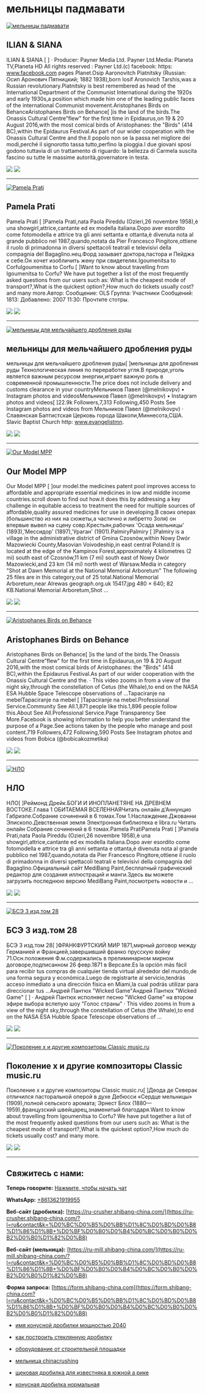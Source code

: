 # мельницы падмавати

<a href="https://swt.shibang-china.com/?l=ru&img&k=%D0%BC%D0%B5%D0%BB%D1%8C%D0%BD%D0%B8%D1%86%D1%8B+%D0%BF%D0%B0%D0%B4%D0%BC%D0%B0%D0%B2%D0%B0%D1%82%D0%B8" target="_blank">![мельницы падмавати](http://static.shibang-china.com/all-800x300/1376.jpg)</a>

## ILIAN &amp; SIANA
ILIAN &amp; SIANA [ ]&nbsp;&#0183;&#32;Producer: Payner Media Ltd. Payner Ltd.Media: Planeta TV,Planeta HD All rights reserved : Payner Ltd.(c) facebook: https: www.facebook.com pages Planet.Osip Aaronovitch Piatnitsky (Russian: Осип Аронович Пятницкий; 1882 1938),born Iosif Aronovich Tarshis,was a Russian revolutionary.Piatnitsky is best remembered as head of the International Department of the Communist International during the 1920s and early 1930s,a position which made him one of the leading public faces of the international Communist movement.Aristophanes Birds on BehanceAristophanes Birds on Behance[ ]is the land of the birds.The Onassis Cultural Centre”flew&quot; for the first time in Epidaurus,on 19 &amp; 20 August 2016,with the most comical birds of Aristophanes: the &quot;Birds&quot; (414 BC),within the Epidaurus Festival.As part of our wider cooperation with the Onassis Cultural Centre and the.Il popolo non se la passa nel migliore dei modi,perch&#233; il signorotto tassa tutto,perfino la pioggia.I due giovani sposi godono tuttavia di un trattamento di riguardo: la bellezza di Carmela suscita fascino su tutte le massime autorit&#224;,governatore in testa.


<a href="https://whatsapp.shibangsoft.com/WhatsApp.php" target="_blank" title="WhatsApp">![](http://static.shibang-china.com/icon/whatsapp.png)</a> <a href="https://swt.shibang-china.com/?l=ru&icon&k=%D0%BC%D0%B5%D0%BB%D1%8C%D0%BD%D0%B8%D1%86%D1%8B+%D0%BF%D0%B0%D0%B4%D0%BC%D0%B0%D0%B2%D0%B0%D1%82%D0%B8" target="_blank">![](http://static.shibang-china.com/icon/chat-ru.png)</a>

---

<a href="https://swt.shibang-china.com/?l=ru&img&k=%D0%BC%D0%B5%D0%BB%D1%8C%D0%BD%D0%B8%D1%86%D1%8B+%D0%BF%D0%B0%D0%B4%D0%BC%D0%B0%D0%B2%D0%B0%D1%82%D0%B8" target="_blank">![Pamela Prati](http://static.shibang-china.com/all-800x300/663.jpg)</a>

## Pamela Prati
Pamela Prati [ ]Pamela Prati,nata Paola Pireddu (Ozieri,26 novembre 1958),&#232; una showgirl,attrice,cantante ed ex modella italiana.Dopo aver esordito come fotomodella e attrice tra gli anni settanta e ottanta,&#232; divenuta nota al grande pubblico nel 1987,quando,notata da Pier Francesco Pingitore,ottiene il ruolo di primadonna in diversi spettacoli teatrali e televisivi della compagnia del Bagaglino.нец.Форд зазывает доктора,пастора и Пейджа к себе.Он хочет изо&#173;бличить жену при свидетелях.Igoumenitsa to CorfuIgoumenitsa to Corfu [ ]Want to know about travelling from Igoumenitsa to Corfu? We have put together a list of the most frequently asked questions from our users such as: What is the cheapest mode of transport?,What is the quickest option?,How much do tickets usually cost? and many more.Автор: Сообщение: OLS Группа: Участники Сообщений: 1813: Добавлено: 2007 11:30: Прочтите стотры.


<a href="https://whatsapp.shibangsoft.com/WhatsApp.php" target="_blank" title="WhatsApp">![](http://static.shibang-china.com/icon/whatsapp.png)</a> <a href="https://swt.shibang-china.com/?l=ru&icon&k=%D0%BC%D0%B5%D0%BB%D1%8C%D0%BD%D0%B8%D1%86%D1%8B+%D0%BF%D0%B0%D0%B4%D0%BC%D0%B0%D0%B2%D0%B0%D1%82%D0%B8" target="_blank">![](http://static.shibang-china.com/icon/chat-ru.png)</a>

---

<a href="https://swt.shibang-china.com/?l=ru&img&k=%D0%BC%D0%B5%D0%BB%D1%8C%D0%BD%D0%B8%D1%86%D1%8B+%D0%BF%D0%B0%D0%B4%D0%BC%D0%B0%D0%B2%D0%B0%D1%82%D0%B8" target="_blank">![мельницы для мельчайшего дробления руды](http://static.shibang-china.com/all-800x300/1127.jpg)</a>

## мельницы для мельчайшего дробления руды
мельницы для мельчайшего дробления руды[ ]мельницы для дробления руды Технологическая линия по переработке угля.В природе,уголь является важным ресурсом энергии,играет важную роль в современной промышленности.The price does not include delivery and customs clearance in your countryМельников Павел (@melnikovpv) • Instagram photos and videosМельников Павел (@melnikovpv) • Instagram photos and videos[ ]22.9k Followers,7,313 Following,450 Posts See Instagram photos and videos from Мельников Павел (@melnikovpv)&nbsp;&#0183;&#32;Славянская Баптистская Церковь города Шакопи,Миннесота,США. Slavic Baptist Church http: www.evangelistmn.


<a href="https://whatsapp.shibangsoft.com/WhatsApp.php" target="_blank" title="WhatsApp">![](http://static.shibang-china.com/icon/whatsapp.png)</a> <a href="https://swt.shibang-china.com/?l=ru&icon&k=%D0%BC%D0%B5%D0%BB%D1%8C%D0%BD%D0%B8%D1%86%D1%8B+%D0%BF%D0%B0%D0%B4%D0%BC%D0%B0%D0%B2%D0%B0%D1%82%D0%B8" target="_blank">![](http://static.shibang-china.com/icon/chat-ru.png)</a>

---

<a href="https://swt.shibang-china.com/?l=ru&img&k=%D0%BC%D0%B5%D0%BB%D1%8C%D0%BD%D0%B8%D1%86%D1%8B+%D0%BF%D0%B0%D0%B4%D0%BC%D0%B0%D0%B2%D0%B0%D1%82%D0%B8" target="_blank">![Our Model MPP](http://static.shibang-china.com/all-800x300/112.jpg)</a>

## Our Model MPP
Our Model MPP [ ]our model.the medicines patent pool improves access to affordable and appropriate essential medicines in low and middle income countries.scroll down to find out how.it does this by addressing a key challenge in equitable access to treatment the need for multiple sources of affordable,quality assured medicines for use in developing.В своих операх (большинство из них на сюжеты,а частично и либретто Золя) он впервые вывел на сцену совр.Крестьян,рабочих 'Осада мельницы' (1893),'Мессидор' (1897),'Ураган' (1901).PalmiryPalmiry [ ]Palmiry is a village in the administrative district of Gmina Czosn&#243;w,within Nowy Dw&#243;r Mazowiecki County,Masovian Voivodeship,in east central Poland.It is located at the edge of the Kampinos Forest,approximately 4 kilometres (2 mi) south east of Czosn&#243;w,11 km (7 mi) south east of Nowy Dw&#243;r Mazowiecki,and 23 km (14 mi) north west of Warsaw.Media in category &quot;Shot at Dawn Memorial at the National Memorial Arboretum&quot; The following 25 files are in this category,out of 25 total.National Memorial Arboretum,near Alrewas geograph.org.uk 15417.jpg 480 &#215; 640; 82 KB.National Memorial Arboretum,Shot …


<a href="https://whatsapp.shibangsoft.com/WhatsApp.php" target="_blank" title="WhatsApp">![](http://static.shibang-china.com/icon/whatsapp.png)</a> <a href="https://swt.shibang-china.com/?l=ru&icon&k=%D0%BC%D0%B5%D0%BB%D1%8C%D0%BD%D0%B8%D1%86%D1%8B+%D0%BF%D0%B0%D0%B4%D0%BC%D0%B0%D0%B2%D0%B0%D1%82%D0%B8" target="_blank">![](http://static.shibang-china.com/icon/chat-ru.png)</a>

---

<a href="https://swt.shibang-china.com/?l=ru&img&k=%D0%BC%D0%B5%D0%BB%D1%8C%D0%BD%D0%B8%D1%86%D1%8B+%D0%BF%D0%B0%D0%B4%D0%BC%D0%B0%D0%B2%D0%B0%D1%82%D0%B8" target="_blank">![Aristophanes Birds on Behance](http://static.shibang-china.com/all-800x300/25.jpg)</a>

## Aristophanes Birds on Behance
Aristophanes Birds on Behance[ ]is the land of the birds.The Onassis Cultural Centre”flew&quot; for the first time in Epidaurus,on 19 &amp; 20 August 2016,with the most comical birds of Aristophanes: the &quot;Birds&quot; (414 BC),within the Epidaurus Festival.As part of our wider cooperation with the Onassis Cultural Centre and the.&nbsp;&#0183;&#32;This video zooms in from a view of the night sky,through the constellation of Cetus (the Whale),to end on the NASA ESA Hubble Space Telescope observations of …Tapaciranje na mebelTapaciranje na mebel [ ]Tapaciranje na mebel.Professional Service.Community See All.1,871 people like this.1,896 people follow this.About See All.Professional Service.Page Transparency See More.Facebook is showing information to help you better understand the purpose of a Page.See actions taken by the people who manage and post content.719 Followers,472 Following,590 Posts See Instagram photos and videos from Bobica (@bobicakozmetika)


<a href="https://whatsapp.shibangsoft.com/WhatsApp.php" target="_blank" title="WhatsApp">![](http://static.shibang-china.com/icon/whatsapp.png)</a> <a href="https://swt.shibang-china.com/?l=ru&icon&k=%D0%BC%D0%B5%D0%BB%D1%8C%D0%BD%D0%B8%D1%86%D1%8B+%D0%BF%D0%B0%D0%B4%D0%BC%D0%B0%D0%B2%D0%B0%D1%82%D0%B8" target="_blank">![](http://static.shibang-china.com/icon/chat-ru.png)</a>

---

<a href="https://swt.shibang-china.com/?l=ru&img&k=%D0%BC%D0%B5%D0%BB%D1%8C%D0%BD%D0%B8%D1%86%D1%8B+%D0%BF%D0%B0%D0%B4%D0%BC%D0%B0%D0%B2%D0%B0%D1%82%D0%B8" target="_blank">![НЛО](http://static.shibang-china.com/all-800x300/789.jpg)</a>

## НЛО
НЛО[ ]Реймонд Дрейк.БОГИ И ИНОПЛАНЕТЯНЕ НА ДРЕВНЕМ ВОСТОКЕ.Глава 1 ОБИТАЕМАЯ ВСЕЛЕННАЯЧитать онлайн д'Аннунцио Габриэле.Собрание сочинений в 6 томах.Том 1.Наслаждение.Джованни Эпископо.Девственная земля Электронная библиотека e libra.ru Читать онлайн Собрание сочинений в 6 томах.Pamela PratiPamela Prati [ ]Pamela Prati,nata Paola Pireddu (Ozieri,26 novembre 1958),&#232; una showgirl,attrice,cantante ed ex modella italiana.Dopo aver esordito come fotomodella e attrice tra gli anni settanta e ottanta,&#232; divenuta nota al grande pubblico nel 1987,quando,notata da Pier Francesco Pingitore,ottiene il ruolo di primadonna in diversi spettacoli teatrali e televisivi della compagnia del Bagaglino.Официальный сайт MediBang Paint,бесплатный графический редактор для создания иллюстраций и манги.Здесь вы можете загрузить последнюю версию MediBang Paint,посмотреть новости и …


<a href="https://whatsapp.shibangsoft.com/WhatsApp.php" target="_blank" title="WhatsApp">![](http://static.shibang-china.com/icon/whatsapp.png)</a> <a href="https://swt.shibang-china.com/?l=ru&icon&k=%D0%BC%D0%B5%D0%BB%D1%8C%D0%BD%D0%B8%D1%86%D1%8B+%D0%BF%D0%B0%D0%B4%D0%BC%D0%B0%D0%B2%D0%B0%D1%82%D0%B8" target="_blank">![](http://static.shibang-china.com/icon/chat-ru.png)</a>

---

<a href="https://swt.shibang-china.com/?l=ru&img&k=%D0%BC%D0%B5%D0%BB%D1%8C%D0%BD%D0%B8%D1%86%D1%8B+%D0%BF%D0%B0%D0%B4%D0%BC%D0%B0%D0%B2%D0%B0%D1%82%D0%B8" target="_blank">![БСЭ 3 изд.том 28](http://static.shibang-china.com/all-800x300/1001.jpg)</a>

## БСЭ 3 изд.том 28
БСЭ 3 изд.том 28[ ]ФРАНКФУРТСКИЙ МИР 1871,мирный договор между Германией и Францией,завершивший франко прусскую войну 71.Осн.положения Ф.м.содержались в прелиминарном мирном договоре,подписанном 26 февр.1871 в Версале.Es la opci&#243;n m&#225;s f&#225;cil para recibir tus compras de cualquier tienda virtual alrededor del mundo,de una forma segura y econ&#243;mica.Luego de registrarte al servicio,tendr&#225;s acceso inmediato a una direcci&#243;n f&#237;sica en Miami,la cual podr&#225;s utilizar para direccionar tus …Андрей Пантюх &quot;Wicked Game&quot;Андрей Пантюх &quot;Wicked Game&quot; [ ]&nbsp;&#0183;&#32;Андрей Пантюх исполняет песню &quot;Wicked Game&quot; на втором эфире выбора вслепую шоу &quot;Голос страны&quot;&nbsp;&#0183;&#32;This video zooms in from a view of the night sky,through the constellation of Cetus (the Whale),to end on the NASA ESA Hubble Space Telescope observations of …


<a href="https://whatsapp.shibangsoft.com/WhatsApp.php" target="_blank" title="WhatsApp">![](http://static.shibang-china.com/icon/whatsapp.png)</a> <a href="https://swt.shibang-china.com/?l=ru&icon&k=%D0%BC%D0%B5%D0%BB%D1%8C%D0%BD%D0%B8%D1%86%D1%8B+%D0%BF%D0%B0%D0%B4%D0%BC%D0%B0%D0%B2%D0%B0%D1%82%D0%B8" target="_blank">![](http://static.shibang-china.com/icon/chat-ru.png)</a>

---

<a href="https://swt.shibang-china.com/?l=ru&img&k=%D0%BC%D0%B5%D0%BB%D1%8C%D0%BD%D0%B8%D1%86%D1%8B+%D0%BF%D0%B0%D0%B4%D0%BC%D0%B0%D0%B2%D0%B0%D1%82%D0%B8" target="_blank">![Поколение х и другие композиторы Classic music.ru](http://static.shibang-china.com/all-800x300/1503.jpg)</a>

## Поколение х и другие композиторы Classic music.ru
Поколение х и другие композиторы Classic music.ru[ ]Деода де Северак отличился пасторальной оперой в духе Дебюсси &#171;Сердце мельницы&#187; (1909),полной сельского аромата; Эрнест Блох (1880—1959),французский швейцарец,знаменитый благодаря.Want to know about travelling from Igoumenitsa to Corfu? We have put together a list of the most frequently asked questions from our users such as: What is the cheapest mode of transport?,What is the quickest option?,How much do tickets usually cost? and many more.

<a href="https://whatsapp.shibangsoft.com/WhatsApp.php" target="_blank" title="WhatsApp">![](http://static.shibang-china.com/icon/whatsapp.png)</a> <a href="https://swt.shibang-china.com/?l=ru&icon&k=%D0%BC%D0%B5%D0%BB%D1%8C%D0%BD%D0%B8%D1%86%D1%8B+%D0%BF%D0%B0%D0%B4%D0%BC%D0%B0%D0%B2%D0%B0%D1%82%D0%B8" target="_blank">![](http://static.shibang-china.com/icon/chat-ru.png)</a>

---
## Свяжитесь с нами:

**Теперь говорите:** [Нажмите, чтобы начать чат](https://swt.shibang-china.com?l=ru&contact&k=%D0%BC%D0%B5%D0%BB%D1%8C%D0%BD%D0%B8%D1%86%D1%8B+%D0%BF%D0%B0%D0%B4%D0%BC%D0%B0%D0%B2%D0%B0%D1%82%D0%B8)

**WhatsApp:**  [+8613621919955](https://whatsapp.shibangsoft.com/WhatsApp.php)

**Веб-сайт (дробилка):** [https://ru-crusher.shibang-china.com/](https://ru-crusher.shibang-china.com/?l=ru&contact&k=%D0%BC%D0%B5%D0%BB%D1%8C%D0%BD%D0%B8%D1%86%D1%8B+%D0%BF%D0%B0%D0%B4%D0%BC%D0%B0%D0%B2%D0%B0%D1%82%D0%B8)

**Веб-сайт (мельница):** [https://ru-mill.shibang-china.com/](https://ru-mill.shibang-china.com/?l=ru&contact&k=%D0%BC%D0%B5%D0%BB%D1%8C%D0%BD%D0%B8%D1%86%D1%8B+%D0%BF%D0%B0%D0%B4%D0%BC%D0%B0%D0%B2%D0%B0%D1%82%D0%B8)

**Форма запроса:** [https://form.shibang-china.com](https://form.shibang-china.com?l=ru&contact&k=%D0%BC%D0%B5%D0%BB%D1%8C%D0%BD%D0%B8%D1%86%D1%8B+%D0%BF%D0%B0%D0%B4%D0%BC%D0%B0%D0%B2%D0%B0%D1%82%D0%B8)

* [имя конусной дробилки мощностью 2040](../113/%D0%B8%D0%BC%D1%8F%20%D0%BA%D0%BE%D0%BD%D1%83%D1%81%D0%BD%D0%BE%D0%B9%20%D0%B4%D1%80%D0%BE%D0%B1%D0%B8%D0%BB%D0%BA%D0%B8%20%D0%BC%D0%BE%D1%89%D0%BD%D0%BE%D1%81%D1%82%D1%8C%D1%8E%202040.md)

* [как построить стеклянную дробилку](../120/%D0%BA%D0%B0%D0%BA%20%D0%BF%D0%BE%D1%81%D1%82%D1%80%D0%BE%D0%B8%D1%82%D1%8C%20%D1%81%D1%82%D0%B5%D0%BA%D0%BB%D1%8F%D0%BD%D0%BD%D1%83%D1%8E%20%D0%B4%D1%80%D0%BE%D0%B1%D0%B8%D0%BB%D0%BA%D1%83.md)

* [оборудование от строительной площадки](../108/%D0%BE%D0%B1%D0%BE%D1%80%D1%83%D0%B4%D0%BE%D0%B2%D0%B0%D0%BD%D0%B8%D0%B5%20%D0%BE%D1%82%20%D1%81%D1%82%D1%80%D0%BE%D0%B8%D1%82%D0%B5%D0%BB%D1%8C%D0%BD%D0%BE%D0%B9%20%D0%BF%D0%BB%D0%BE%D1%89%D0%B0%D0%B4%D0%BA%D0%B8.md)

* [мельница chinacrushing](../118/%D0%BC%D0%B5%D0%BB%D1%8C%D0%BD%D0%B8%D1%86%D0%B0%20chinacrushing.md)

* [щековая дробилка для известняка в южной а рике](../108/%D1%89%D0%B5%D0%BA%D0%BE%D0%B2%D0%B0%D1%8F%20%D0%B4%D1%80%D0%BE%D0%B1%D0%B8%D0%BB%D0%BA%D0%B0%20%D0%B4%D0%BB%D1%8F%20%D0%B8%D0%B7%D0%B2%D0%B5%D1%81%D1%82%D0%BD%D1%8F%D0%BA%D0%B0%20%D0%B2%20%D1%8E%D0%B6%D0%BD%D0%BE%D0%B9%20%D0%B0%20%D1%80%D0%B8%D0%BA%D0%B5.md)

* [конусная дробилка нормальная](../115/%D0%BA%D0%BE%D0%BD%D1%83%D1%81%D0%BD%D0%B0%D1%8F%20%D0%B4%D1%80%D0%BE%D0%B1%D0%B8%D0%BB%D0%BA%D0%B0%20%D0%BD%D0%BE%D1%80%D0%BC%D0%B0%D0%BB%D1%8C%D0%BD%D0%B0%D1%8F.md)